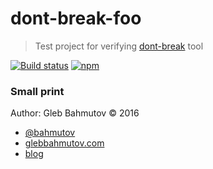 # dont-break-foo

> Test project for verifying
> [dont-break](https://github.com/bahmutov/dont-break) tool

[![Build status][ci-image]][ci-url]
[![npm][npm-image]][npm-url]

[npm-image]: https://nodei.co/npm/dont-break-foo.svg
[npm-url]: https://npmjs.org/package/dont-break-foo
[ci-image]: https://travis-ci.org/bahmutov/dont-break-foo.svg?branch=master
[ci-url]: https://travis-ci.org/bahmutov/dont-break-foo

### Small print

Author: Gleb Bahmutov &copy; 2016

* [@bahmutov](https://twitter.com/bahmutov)
* [glebbahmutov.com](http://glebbahmutov.com)
* [blog](http://glebbahmutov.com/blog)

